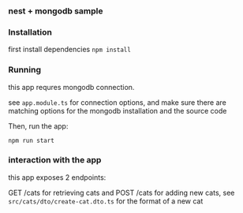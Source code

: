 ### nest + mongodb sample
### Installation

first install dependencies
`npm install`

### Running

this app requres mongodb connection.

see `app.module.ts` for connection options, and make sure there are matching options for the mongodb installation and the source code

Then, run the app:

`npm run start`

### interaction with the app

this app exposes 2 endpoints:

GET /cats for retrieving cats
and
POST /cats for adding new cats, see `src/cats/dto/create-cat.dto.ts` for the format of a new cat
